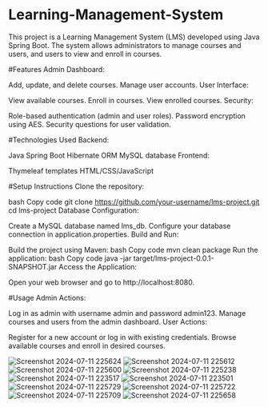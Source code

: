 # Learning-Management-System
This project is a Learning Management System (LMS) developed using Java Spring Boot. The system allows administrators to manage courses and users, and users to view and enroll in courses.

#Features
Admin Dashboard:

Add, update, and delete courses.
Manage user accounts.
User Interface:

View available courses.
Enroll in courses.
View enrolled courses.
Security:

Role-based authentication (admin and user roles).
Password encryption using AES.
Security questions for user validation.


#Technologies Used
Backend:

Java Spring Boot
Hibernate ORM
MySQL database
Frontend:

Thymeleaf templates
HTML/CSS/JavaScript

#Setup Instructions
Clone the repository:

bash
Copy code
git clone https://github.com/your-username/lms-project.git
cd lms-project
Database Configuration:

Create a MySQL database named lms_db.
Configure your database connection in application.properties.
Build and Run:

Build the project using Maven:
bash
Copy code
mvn clean package
Run the application:
bash
Copy code
java -jar target/lms-project-0.0.1-SNAPSHOT.jar
Access the Application:

Open your web browser and go to http://localhost:8080.


#Usage
Admin Actions:

Log in as admin with username admin and password admin123.
Manage courses and users from the admin dashboard.
User Actions:

Register for a new account or log in with existing credentials.
Browse available courses and enroll in desired courses.

![Screenshot 2024-07-11 225624](https://github.com/s-harsh/Learning-Management-System/assets/77559862/0f98ad03-3d04-42d3-99ad-74f6ab6cc050)
![Screenshot 2024-07-11 225612](https://github.com/s-harsh/Learning-Management-System/assets/77559862/4c9e1f02-f929-4062-be9d-d740ddb9a6e2)
![Screenshot 2024-07-11 225600](https://github.com/s-harsh/Learning-Management-System/assets/77559862/72f26965-501a-4e3e-8f2a-37676bfbd764)
![Screenshot 2024-07-11 225238](https://github.com/s-harsh/Learning-Management-System/assets/77559862/b3ee46be-7b62-4949-886b-f525771594ef)
![Screenshot 2024-07-11 223517](https://github.com/s-harsh/Learning-Management-System/assets/77559862/8cfb7a97-eb8d-4474-9754-499c4665b6a7)
![Screenshot 2024-07-11 223501](https://github.com/s-harsh/Learning-Management-System/assets/77559862/2c3f8717-237a-4357-bc7a-2815941fb06a)
![Screenshot 2024-07-11 225729](https://github.com/s-harsh/Learning-Management-System/assets/77559862/e25aca4e-2796-4fea-bbc0-b704613d2ae6)
![Screenshot 2024-07-11 225722](https://github.com/s-harsh/Learning-Management-System/assets/77559862/5526cb29-a210-45d1-913b-5ed2ad990e5e)
![Screenshot 2024-07-11 225709](https://github.com/s-harsh/Learning-Management-System/assets/77559862/d28ec577-4690-4a48-9d58-d57f0a63b270)
![Screenshot 2024-07-11 225658](https://github.com/s-harsh/Learning-Management-System/assets/77559862/48f9f401-11a3-4a1a-b7d2-37ab6f42255c)
